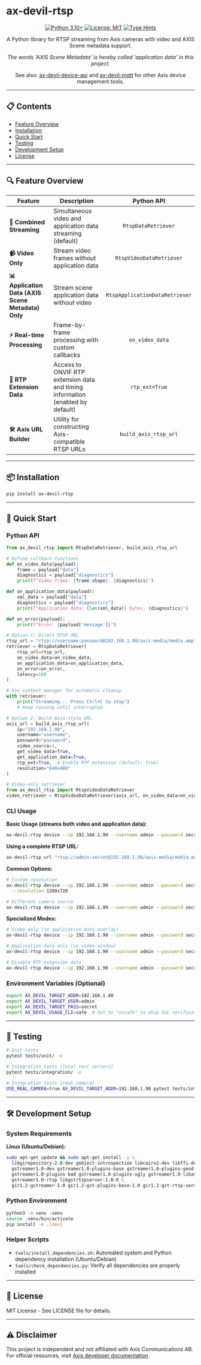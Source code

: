 # ax-devil-rtsp

<div align="center">

[![Python 3.10+](https://img.shields.io/badge/python-3.10+-blue.svg)](https://www.python.org/downloads/)
[![License: MIT](https://img.shields.io/badge/License-MIT-yellow.svg)](https://opensource.org/licenses/MIT)
[![Type Hints](https://img.shields.io/badge/Type%20Hints-Strict-brightgreen.svg)](https://www.python.org/dev/peps/pep-0484/)

A Python library for RTSP streaming from Axis cameras with video and AXIS Scene metadata support.

*The words 'AXIS Scene Metadata' is hereby called 'application data' in this project.*

See also: [ax-devil-device-api](https://github.com/rasmusrynell/ax-devil-device-api) and [ax-devil-mqtt](https://github.com/rasmusrynell/ax-devil-mqtt) for other Axis device management tools.

</div>

---

## 📋 Contents

- [Feature Overview](#-feature-overview)
- [Installation](#-installation)
- [Quick Start](#-quick-start)
- [Testing](#-testing)
- [Development Setup](#-development-setup)
- [License](#-license)

---

## 🔍 Feature Overview

<table>
  <thead>
    <tr>
      <th>Feature</th>
      <th>Description</th>
      <th align="center">Python API</th>
    </tr>
  </thead>
  <tbody>
    <tr>
      <td><b>🔄 Combined Streaming</b></td>
      <td>Simultaneous video and application data streaming (default)</td>
      <td align="center"><code>RtspDataRetriever</code></td>
    </tr>
    <tr>
      <td><b>📹 Video Only</b></td>
      <td>Stream video frames without application data</td>
      <td align="center"><code>RtspVideoDataRetriever</code></td>
    </tr>
    <tr>
      <td><b>📊 Application Data (AXIS Scene Metadata) Only</b></td>
      <td>Stream scene application data without video</td>
      <td align="center"><code>RtspApplicationDataRetriever</code></td>
    </tr>
    <tr>
      <td><b>⚡ Real-time Processing</b></td>
      <td>Frame-by-frame processing with custom callbacks</td>
      <td align="center"><code>on_video_data</code></td>
    </tr>
    <tr>
      <td><b>🎯 RTP Extension Data</b></td>
      <td>Access to ONVIF RTP extension data and timing information (enabled by default)</td>
      <td align="center"><code>rtp_ext=True</code></td>
    </tr>
    <tr>
      <td><b>🛠️ Axis URL Builder</b></td>
      <td>Utility for constructing Axis-compatible RTSP URLs</td>
      <td align="center"><code>build_axis_rtsp_url</code></td>
    </tr>
  </tbody>
</table>

---

## 📦 Installation

```bash
pip install ax-devil-rtsp
```

---

## 🚀 Quick Start

### Python API

```python
from ax_devil_rtsp import RtspDataRetriever, build_axis_rtsp_url

# Define callback functions
def on_video_data(payload):
    frame = payload["data"]
    diagnostics = payload["diagnostics"]
    print(f"Video frame: {frame.shape}, {diagnostics}")

def on_application_data(payload):
    xml_data = payload["data"]
    diagnostics = payload["diagnostics"]
    print(f"Application data: {len(xml_data)} bytes, {diagnostics}")

def on_error(payload):
    print(f"Error: {payload['message']}")

# Option 1: Direct RTSP URL
rtsp_url = "rtsp://username:password@192.168.1.90/axis-media/media.amp?analytics=1"
retriever = RtspDataRetriever(
    rtsp_url=rtsp_url,
    on_video_data=on_video_data,
    on_application_data=on_application_data,
    on_error=on_error,
    latency=100
)

# Use context manager for automatic cleanup
with retriever:
    print("Streaming... Press Ctrl+C to stop")
    # Keep running until interrupted

# Option 2: Build Axis-style URL
axis_url = build_axis_rtsp_url(
    ip="192.168.1.90",
    username="username", 
    password="password",
    video_source=1,
    get_video_data=True,
    get_application_data=True,
    rtp_ext=True,  # Enable RTP extension (default: True)
    resolution="640x480"
)

# Video-only retriever
from ax_devil_rtsp import RtspVideoDataRetriever
video_retriever = RtspVideoDataRetriever(axis_url, on_video_data=on_video_data)
```

### CLI Usage

**Basic Usage (streams both video and application data):**
```bash
ax-devil-rtsp device --ip 192.168.1.90 --username admin --password secret
```

**Using a complete RTSP URL:**
```bash
ax-devil-rtsp url "rtsp://admin:secret@192.168.1.90/axis-media/media.amp?analytics=1"
```

**Common Options:**
```bash
# Custom resolution
ax-devil-rtsp device --ip 192.168.1.90 --username admin --password secret \
  --resolution 1280x720

# Different camera source
ax-devil-rtsp device --ip 192.168.1.90 --username admin --password secret --source 2
```

**Specialized Modes:**
```bash
# Video only (no application data overlay)
ax-devil-rtsp device --ip 192.168.1.90 --username admin --password secret --only-video

# Application data only (no video window)
ax-devil-rtsp device --ip 192.168.1.90 --username admin --password secret --only-application-data

# Disable RTP extension data
ax-devil-rtsp device --ip 192.168.1.90 --username admin --password secret --no-rtp-ext
```

### Environment Variables (Optional)

```bash
export AX_DEVIL_TARGET_ADDR=192.168.1.90
export AX_DEVIL_TARGET_USER=admin
export AX_DEVIL_TARGET_PASS=secret
export AX_DEVIL_USAGE_CLI=safe  # Set to "unsafe" to skip SSL verification
```

---

## 🧪 Testing

```bash
# Unit tests
pytest tests/unit/ -v

# Integration tests (local test servers)
pytest tests/integration/ -v

# Integration tests (real camera)
USE_REAL_CAMERA=true AX_DEVIL_TARGET_ADDR=192.168.1.90 pytest tests/integration/ -v
```

---

## 🛠️ Development Setup

### System Requirements

**Linux (Ubuntu/Debian):**
```bash
sudo apt-get update && sudo apt-get install -y \
  libgirepository-2.0-dev gobject-introspection libcairo2-dev libffi-dev pkg-config gcc libglib2.0-dev \
  gstreamer1.0-dev gstreamer1.0-plugins-base gstreamer1.0-plugins-good \
  gstreamer1.0-plugins-bad gstreamer1.0-plugins-ugly gstreamer1.0-libav gstreamer1.0-tools \
  gstreamer1.0-rtsp libgstrtspserver-1.0-0 \
  gir1.2-gstreamer-1.0 gir1.2-gst-plugins-base-1.0 gir1.2-gst-rtsp-server-1.0
```

### Python Environment

```bash
python3 -m venv .venv
source .venv/bin/activate
pip install -e .[dev]
```

### Helper Scripts

- `tools/install_dependencies.sh`: Automated system and Python dependency installation (Ubuntu/Debian)
- `tools/check_dependencies.py`: Verify all dependencies are properly installed

---

## 📄 License

MIT License - See LICENSE file for details.

---

## ⚠️ Disclaimer

This project is independent and not affiliated with Axis Communications AB. For official resources, visit [Axis developer documentation](https://developer.axis.com/).
